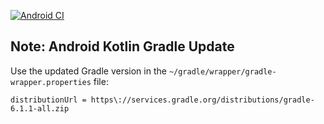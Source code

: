 [![Android CI](https://github.com/Tarek-Bohdima/AsteroidRadar/actions/workflows/build_pull_request.yml/badge.svg)](https://github.com/Tarek-Bohdima/AsteroidRadar/actions/workflows/)

## Note: Android Kotlin Gradle Update


Use the updated Gradle version in the `~/gradle/wrapper/gradle-wrapper.properties` file:
```
distributionUrl = https\://services.gradle.org/distributions/gradle-6.1.1-all.zip
```

